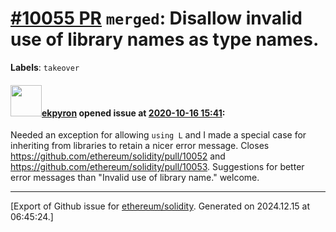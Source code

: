 # [\#10055 PR](https://github.com/ethereum/solidity/pull/10055) `merged`: Disallow invalid use of library names as type names.
**Labels**: `takeover`


#### <img src="https://avatars.githubusercontent.com/u/1347491?v=4" width="50">[ekpyron](https://github.com/ekpyron) opened issue at [2020-10-16 15:41](https://github.com/ethereum/solidity/pull/10055):

Needed an exception for allowing ``using L`` and I made a special case for inheriting from libraries to retain a nicer error message.
Closes https://github.com/ethereum/solidity/pull/10052 and https://github.com/ethereum/solidity/pull/10053.
Suggestions for better error messages than "Invalid use of library name." welcome.




-------------------------------------------------------------------------------



[Export of Github issue for [ethereum/solidity](https://github.com/ethereum/solidity). Generated on 2024.12.15 at 06:45:24.]
